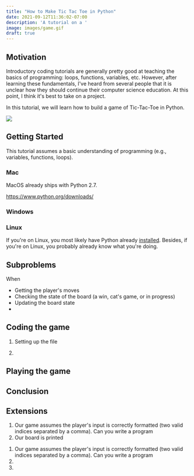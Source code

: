 ```yaml
---
title: "How to Make Tic Tac Toe in Python"
date: 2021-09-12T11:36:02-07:00
description: 'A tutorial on a '
image: images/game.gif
draft: true
---
```



## Motivation

Introductory coding tutorials are generally pretty good at teaching the basics of programming: loops, functions, variables, etc. However, after learning these fundamentals, I've heard from several people that it is unclear how they should continue their computer science education. At this point, I think it's best to take on a project.

In this tutorial, we will learn how to build a game of Tic-Tac-Toe in Python.

![](/images/game.gif)


## Getting Started

This tutorial assumes a basic understanding of programming (e.g., variables, functions, loops). 

### Mac

MacOS already ships with Python 2.7.

https://www.python.org/downloads/

### Windows



### Linux

If you're on Linux, you most likely have Python already [installed](https://unix.stackexchange.com/questions/24802/on-which-unix-distributions-is-python-installed-as-part-of-the-default-install
). Besides, if you're on Linux, you probably already know what you're doing.


## Subproblems

When 


- Getting the player's moves
- Checking the state of the board (a win, cat's game, or in progress)
- Updating the board state
- 


## Coding the game

1. Setting up the file 


2. 



## Playing the game


## Conclusion



## Extensions



1. Our game assumes the player's input is correctly formatted (two valid indices separated by a comma). Can you write a program 
2. Our board is printed

<ol>
<li> Our game assumes the player's input is correctly formatted (two valid indices separated by a comma). Can you write a program</li>
<li> </li>
<li> </li>

</ol>